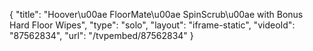 {
    "title": "Hoover\u00ae FloorMate\u00ae SpinScrub\u00ae with Bonus Hard Floor Wipes",
    "type": "solo",
    "layout": "iframe-static",
    "videoId": "87562834",
    "url": "\/tvpembed\/87562834"
}